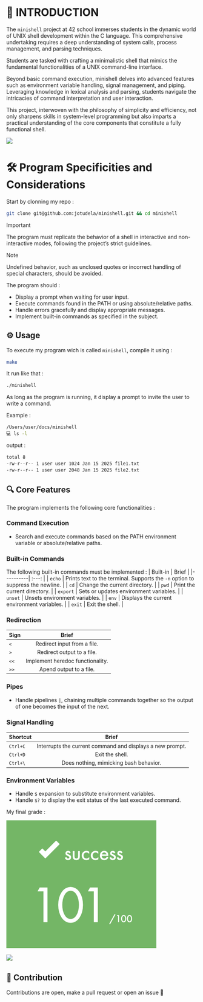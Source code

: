 # 🚀 INTRODUCTION

The `minishell` project at 42 school immerses students in the dynamic world of UNIX shell development within the C language. This comprehensive undertaking requires a deep understanding of system calls, process management, and parsing techniques.

Students are tasked with crafting a minimalistic shell that mimics the fundamental functionalities of a UNIX command-line interface.

Beyond basic command execution, minishell delves into advanced features such as environment variable handling, signal management, and piping. Leveraging knowledge in lexical analysis and parsing, students navigate the intricacies of command interpretation and user interaction.

This project, interwoven with the philosophy of simplicity and efficiency, not only sharpens skills in system-level programming but also imparts a practical understanding of the core components that constitute a fully functional shell.

![](https://raw.githubusercontent.com/andreasbm/readme/master/assets/lines/rainbow.png)

# 🛠️ Program Specificities and Considerations

Start by clonning my repo :
```bash
git clone git@github.com:jotudela/minishell.git && cd minishell
```

> [!IMPORTANT]
> The program must replicate the behavior of a shell in interactive and non-interactive modes, following the project’s strict guidelines.

> [!NOTE]
> Undefined behavior, such as unclosed quotes or incorrect handling of special characters, should be avoided.

The program should :
- Display a prompt when waiting for user input.
- Execute commands found in the PATH or using absolute/relative paths.
- Handle errors gracefully and display appropriate messages.
- Implement built-in commands as specified in the subject.

## ⚙️ Usage

To execute my program wich is called `minishell`, compile it using :
```bash
make
```


It run like that :
```bash
./minishell
```


As long as the program is running, it display a prompt to invite the user to write a command.

Example :
```bash
/Users/user/docs/minishell
💻 ls -l
```


output :
```bash
total 8
-rw-r--r-- 1 user user 1024 Jan 15 2025 file1.txt
-rw-r--r-- 1 user user 2048 Jan 15 2025 file2.txt
```


## 🔍 Core Features

The program implements the following core functionalities :

### Command Execution
- Search and execute commands based on the PATH environment variable or absolute/relative paths.


### Built-in Commands
The following built-in commands must be implemented :
| Built-in | Brief |
|----------| :---: |
| `echo` | Prints text to the terminal. Supports the `-n` option to suppress the newline. |
| `cd` | Change the current directory. |
| `pwd` | Print the current directory. |
| `export` | Sets or updates environment variables. |
| `unset` | Unsets environment variables. |
| `env` | Displays the current environment variables. |
| `exit` | Exit the shell. |


### Redirection
| Sign | Brief |
|------| :---: |
| `<` | Redirect input from a file. |
| `>` | Redirect output to a file. |
| `<<` | Implement heredoc functionality. |
| `>>` | Apend output to a file. |


### Pipes
- Handle pipelines `|`, chaining multiple commands together so the output of one becomes the input of the next.


### Signal Handling
| Shortcut | Brief |
|----------| :---: |
| `Ctrl+C` | Interrupts the current command and displays a new prompt. |
| `Ctrl+D` | Exit the shell. |
| `Ctrl+\` | Does nothing, mimicking bash behavior. |


### Environment Variables
- Handle `$` expansion to substitute environment variables.
- Handle `$?` to display the exit status of the last executed command.


My final grade :

![](imgs/101_percent.png)

![](https://raw.githubusercontent.com/andreasbm/readme/master/assets/lines/rainbow.png)

## 🤝 Contribution
Contributions are open, make a pull request or open an issue 🚀

